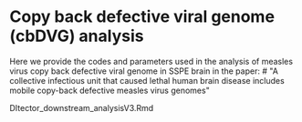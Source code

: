# Copy back defective viral genome (cbDVG) analysis 
Here we provide the codes and parameters used in the analysis of measles virus copy back defective viral genome in SSPE brain in the paper: # "A collective infectious unit that caused lethal human brain disease includes mobile copy-back defective measles virus genomes" 

DItector_downstream_analysisV3.Rmd



 

